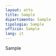 ```yaml
---
layout: atto
title: Sample
dipartimento: Sample
tipologia: Sample
ufficio: Sample
lang: it
---
```

Sample